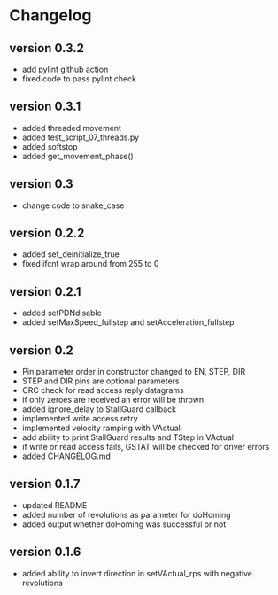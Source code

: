 # Changelog

## version 0.3.2
- add pylint github action
- fixed code to pass pylint check

## version 0.3.1
- added threaded movement
- added test_script_07_threads.py
- added softstop
- added get_movement_phase()

## version 0.3
- change code to snake_case

## version 0.2.2
- added set_deinitialize_true
- fixed ifcnt wrap around from 255 to 0 

## version 0.2.1
- added setPDNdisable
- added setMaxSpeed_fullstep and setAcceleration_fullstep

## version 0.2
- Pin parameter order in constructor changed to EN, STEP, DIR
- STEP and DIR pins are optional parameters
- CRC check for read access reply datagrams
- if only zeroes are received an error will be thrown
- added ignore_delay to StallGuard callback
- implemented write access retry
- implemented velocity ramping with VActual
- add ability to print StallGuard results and TStep in VActual
- if write or read access fails, GSTAT will be checked for driver errors
- added CHANGELOG.md

## version 0.1.7
- updated README
- added number of revolutions as parameter for doHoming
- added output whether doHoming was successful or not

## version 0.1.6
-  added ability to invert direction in setVActual_rps with negative revolutions